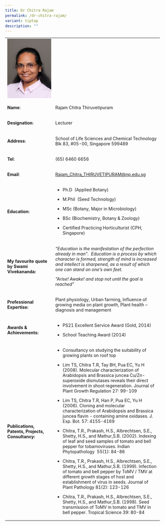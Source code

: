```yaml
---
title: Dr Chitra Rajam
permalink: /dr-chitra-rajam/
variant: tiptap
description: ""
---
```

<table style="minWidth: 50px">
<colgroup>
<col>
<col>
</colgroup>
<tbody>
<tr>
<td rowspan="1" colspan="1">
<div class="isomer-image-wrapper">
<img style="width: 100%" height="auto" width="100%" alt="Rajam Chitra Thiruvetipuram" src="/images/LSCT/Rajam_Chitra.jpg">
</div>
</td>
<td rowspan="1" colspan="1">
<p></p>
</td>
</tr>
<tr>
<td rowspan="1" colspan="1">
<p><strong>Name</strong>:&nbsp;&nbsp;&nbsp;&nbsp;&nbsp;&nbsp;&nbsp;&nbsp;&nbsp;&nbsp;&nbsp;&nbsp;&nbsp;&nbsp;&nbsp;&nbsp;&nbsp;&nbsp;&nbsp;&nbsp;&nbsp;&nbsp;&nbsp;&nbsp;&nbsp;</p>
</td>
<td rowspan="1" colspan="1">
<p>​Rajam Chitra Thiruvetipuram</p>
</td>
</tr>
<tr>
<td rowspan="1" colspan="1">
<p>​<strong>Designation</strong>:</p>
</td>
<td rowspan="1" colspan="1">
<p>​Lecturer</p>
</td>
</tr>
<tr>
<td rowspan="1" colspan="1">
<p><strong>Address</strong>: ​</p>
</td>
<td rowspan="1" colspan="1">
<p>School of Life Sciences and Chemical Technology
<br>Blk 83, #05-00, Singapore 599489​</p>
</td>
</tr>
<tr>
<td rowspan="1" colspan="1">
<p><strong>Tel</strong>: &nbsp;&nbsp;&nbsp; ​</p>
</td>
<td rowspan="1" colspan="1">
<p>(65) 6460 6656​</p>
</td>
</tr>
<tr>
<td rowspan="1" colspan="1">
<p><strong>Email</strong>: ​</p>
</td>
<td rowspan="1" colspan="1">
<p><a href="mailto:Rajam_Chitra_THIRUVETIPURAM@np.edu.sg" rel="noopener noreferrer nofollow" target="_blank">Rajam_Chitra_THIRUVETIPURAM@np.edu.sg</a>
</p>
</td>
</tr>
<tr>
<td rowspan="1" colspan="1">
<p><strong>Education:</strong>
</p>
</td>
<td rowspan="1" colspan="1">
<ul data-tight="true" class="tight">
<li>
<p>Ph.D&nbsp; (Applied Botany)</p>
</li>
<li>
<p>M.Phil&nbsp; (Seed Technology)</p>
</li>
<li>
<p>​MSc (Botany, Major in Microbiology)</p>
</li>
<li>
<p>BSc (Biochemistry, Botany &amp; Zoology)</p>
</li>
<li>
<p>Certified Practicing Horticulturist (CPH, Singapore)</p>
</li>
</ul>
</td>
</tr>
<tr>
<td rowspan="1" colspan="1">
<p><strong>My favourite quote by Swami Vivekananda:</strong>
</p>
</td>
<td rowspan="1" colspan="1">
<p><em>“Education is the manifestation of the perfection already in man”.&nbsp; Education is a process by which character is formed, strength of mind is increased and intellect is sharpened, as a result of which one can stand on one’s own feet.</em>
</p>
<p><em>“Arise! Awake! and stop not until the goal is reached”</em>
</p>
</td>
</tr>
<tr>
<td rowspan="1" colspan="1">
<p><strong>Professional Expertise​:</strong>
</p>
</td>
<td rowspan="1" colspan="1">
<p>Plant physiology, Urban farming, Influence of growing media on plant growth,
Plant health – diagnosis and management&nbsp;</p>
</td>
</tr>
<tr>
<td rowspan="1" colspan="1">
<p><strong>Awards &amp; Achievements​:</strong>
</p>
</td>
<td rowspan="1" colspan="1">
<ul data-tight="true" class="tight">
<li>
<p>​PS21 Excellent Service Award (Gold, 2014)</p>
</li>
<li>
<p>School Teaching Award (2014)</p>
</li>
</ul>
</td>
</tr>
<tr>
<td rowspan="1" colspan="1">
<p><strong>Publications, Patents, Projects, Consultancy:</strong>
</p>
</td>
<td rowspan="1" colspan="1">
<ul data-tight="true" class="tight">
<li>
<p>Consultancy on studying the suitability of growing plants on roof top</p>
</li>
<li>
<p>​Lim TS, Chitra T.R, Tay BH, Pua EC, Yu H (2008). Molecular characterization
of Arabidopsis and Brassica juncea Cu/Zn-superoxide dismutases reveals
their direct involvement in shoot regeneration. Journal of Plant Growth
Regulation 27: 99-109</p>
</li>
<li>
<p>Lim TS, Chitra T.R, Han P, Pua EC, Yu H (2006). Cloning and molecular
characterization of Arabidopsis and Brassica juncea flavin - containing
amine oxidases. J.&nbsp; Exp. Bot. 57: 4155-4169</p>
</li>
<li>
<p>Chitra, T.R., Prakash, H.S., Albrechtsen, S.E., Shetty, H.S., and Mathur,S.B.
(2002). Indexing of leaf and seed samples of tomato and bell pepper for
tobamoviruses. Indian Phytopathology&nbsp; 55(1): 84-86</p>
</li>
<li>
<p>Chitra, T.R., Prakash, H.S., Albrechtsen, S.E., Shetty, H.S., and Mathur,S.B.
(1999). Infection of tomato and bell pepper by ToMV / TMV at different
growth stages of host and establishment of virus in seeds. Journal of Plant
Pathology 81(2): 123-126</p>
</li>
<li>
<p>Chitra, T.R., Prakash, H.S., Albrechtsen, S.E., Shetty, H.S., and Mathur,S.B.
(1998). Seed transmission of ToMV in tomato and TMV in bell pepper. Tropical
Science 39: 80-84&nbsp;</p>
</li>
</ul>
</td>
</tr>
</tbody>
</table>
<p></p>